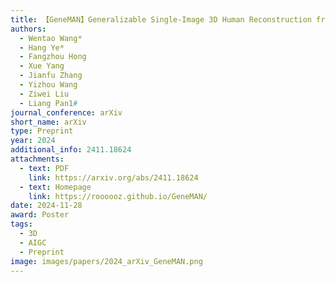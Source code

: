 ```yaml
---
title: 【GeneMAN】Generalizable Single-Image 3D Human Reconstruction from Multi-Source Human Data
authors:
  - Wentao Wang*
  - Hang Ye*
  - Fangzhou Hong
  - Xue Yang
  - Jianfu Zhang
  - Yizhou Wang
  - Ziwei Liu
  - Liang Pan1#
journal_conference: arXiv
short_name: arXiv
type: Preprint
year: 2024
additional_info: 2411.18624
attachments:
  - text: PDF
    link: https://arxiv.org/abs/2411.18624
  - text: Homepage
    link: https://roooooz.github.io/GeneMAN/
date: 2024-11-28
award: Poster
tags:
  - 3D
  - AIGC
  - Preprint
image: images/papers/2024_arXiv_GeneMAN.png
---
```

